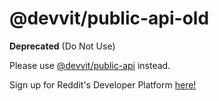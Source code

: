 # @devvit/public-api-old

**Deprecated** (Do Not Use)

Please use [@devvit/public-api](https://www.npmjs.com/package/@devvit/public-api) instead.

Sign up for Reddit's Developer Platform [here!](https://developers.reddit.com)
